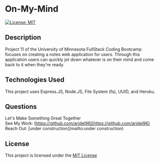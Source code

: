 
  # On-My-Mind
  [![License: MIT](https://img.shields.io/badge/License-MIT-yellow.svg)](https://opensource.org/licenses/MIT)

  ## Description
  Project 11 of the University of Minnesota FullStack Coding Bootcamp focuses on creating a notes web application for users. 
  Through this application users can quickly jot down whatever is on their mind and come back to it when they're ready. 

  ## Technologies Used
  This project uses Express.JS, Node.JS, File System (fs), UUID, and Heroku. 
  
  ## Questions
  Let's Make Something Great Together   
  See My Work: [https://github.com/aridel96](https://github.com/aridel96)   
  Reach Out: [under construction](mailto:under construction)   


  ## License 
  This project is licensed under the [MIT License](https://choosealicense.com/licenses/mit/)
